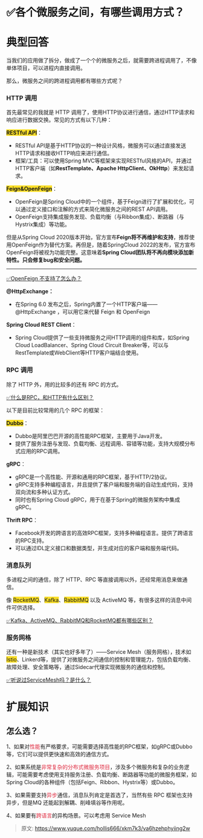 # ✅各个微服务之间，有哪些调用方式？

# 典型回答


当我们的应用做了拆分，做成了一个个的微服务之后，就需要跨进程调用了，不像单体项目，可以进程内直接调用。



那么，微服务之间的跨进程调用都有哪些方式呢？



### HTTP 调用


首先最常见的我就是 HTTP 调用了，使用HTTP协议进行通信，通过HTTP请求和响应进行数据交换。常见的方式有以下几种：



**<font style="background-color:#FBDE28;">RESTful API</font>**：

+ RESTful API是基于HTTP协议的一种设计风格，微服务可以通过直接发送HTTP请求和接收HTTP响应来进行通信。
+ 框架/工具：可以使用Spring MVC等框架来实现RESTful风格的API，并通过HTTP客户端（如**RestTemplate、Apache HttpClient、OkHttp**）来发起请求。



**<font style="background-color:#FBDE28;">Feign&OpenFeign</font>**：

+ OpenFeign是Spring Cloud中的一个组件，基于Feign进行了扩展和优化，可以通过定义接口和注解的方式来简化微服务之间的REST API调用。
+ OpenFeign支持集成服务发现、负载均衡（与Ribbon集成）、断路器（与Hystrix集成）等功能。



但是从Spring Cloud 2020版本开始，官方宣布**Feign将不再维护和支持**，推荐使用OpenFeign作为替代方案。再但是，随着SpringCloud 2022的发布，官方宣布OpenFeign将被视为功能完整。这意味着**Spring Cloud团队将不再向模块添加新特性。只会修复bug和安全问题。**

****

[✅OpenFeign 不支持了怎么办？](https://www.yuque.com/hollis666/xkm7k3/itmcpq5517975ttq)



**@HttpExchange：**

+ 在Spring 6.0 发布之后，Spring内置了一个HTTP客户端——@HttpExchange ，可以用它来代替 Feign 和 OpenFeign



**Spring Cloud REST Client**：

+ Spring Cloud提供了一些支持微服务之间HTTP调用的组件和库，如Spring Cloud LoadBalancer、Spring Cloud Circuit Breaker等，可以与RestTemplate或WebClient等HTTP客户端结合使用。



### RPC 调用


除了 HTTP 外，用的比较多的还有 RPC 的方式。



[✅什么是RPC，和HTTP有什么区别？](https://www.yuque.com/hollis666/xkm7k3/cr3y3t)



以下是目前比较常用的几个 RPC 的框架：



**<font style="background-color:#FBDE28;">Dubbo</font>**：

+ Dubbo是阿里巴巴开源的高性能RPC框架，主要用于Java开发。
+ 提供了服务注册与发现、负载均衡、远程调用、容错等功能，支持大规模分布式应用的RPC调用。



**gRPC**：

+ gRPC是一个高性能、开源和通用的RPC框架，基于HTTP/2协议。
+ gRPC支持多种编程语言，并且提供了客户端和服务端的自动生成代码，支持双向流和多种认证方式。
+ 同时也有Spring Cloud gRPC，用于在基于Spring的微服务架构中集成gRPC。



**Thrift RPC**：

+ Facebook开发的跨语言的高效RPC框架，支持多种编程语言。提供了跨语言的RPC支持。
+ 可以通过IDL定义接口和数据类型，并生成对应的客户端和服务端代码。



### 消息队列


多进程之间的通信，除了 HTTP、RPC 等直接调用以外，还经常用消息来做通信。



像 <font style="background-color:#FBDE28;">RocketMQ</font>、<font style="background-color:#FBDE28;">Kafka</font>、<font style="background-color:#FBDE28;">RabbitMQ</font> 以及 ActiveMQ 等，有很多这样的消息中间件可供选择。



[✅Kafka、ActiveMQ、RabbitMQ和RocketMQ都有哪些区别？](https://www.yuque.com/hollis666/xkm7k3/vst81qlgvl7yelgo)



### 服务网格


还有一种是新技术（其实也好多年了）——Service Mesh（服务网格），技术如<font style="background-color:#FBDE28;">Istio</font>、Linkerd等，提供了对微服务之间通信的控制和管理能力，包括负载均衡、故障处理、安全策略等，通过Sidecar代理实现微服务的通信和控制。



[✅听说过ServiceMesh吗？是什么？](https://www.yuque.com/hollis666/xkm7k3/wbqtun5lra4h08l2)



# 扩展知识


## 怎么选？


1、如果对<font style="color:#DF2A3F;">性能</font>有严格要求，可能需要选择高性能的RPC框架，如gRPC或Dubbo 等，它们可以提供更快速和高效的通信方式。



2、如果系统是<font style="color:#DF2A3F;">非常复杂的分布式微服务项目</font>，涉及多个微服务和复杂的业务逻辑，可能需要考虑使用支持服务注册、负载均衡、断路器等功能的微服务框架，如Spring Cloud的各种组件（包括Feign、Ribbon、Hystrix等）或Dubbo。



3、如果需要支持<font style="color:#DF2A3F;">异步</font>通信，消息队列肯定是首选了，当然有些 RPC 框架也支持异步，但是MQ 还能起到解耦、削峰填谷等作用呢。



4、如果要有<font style="color:#DF2A3F;">跨语言</font>的异构场景。可以考虑用 Service Mesh



> 原文: <https://www.yuque.com/hollis666/xkm7k3/va6hzehphyiing2w>